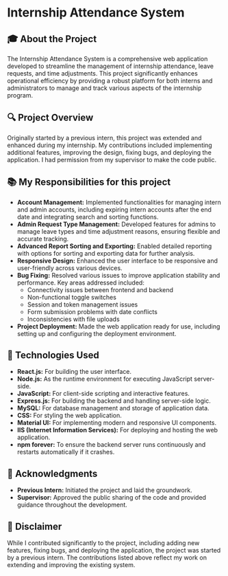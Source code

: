 # Internship Attendance System

## 🎓 **About the Project**  
The Internship Attendance System is a comprehensive web application developed to streamline the management of internship attendance, leave requests, and time adjustments. This project significantly enhances operational efficiency by providing a robust platform for both interns and administrators to manage and track various aspects of the internship program.

## 🔍 **Project Overview**  
Originally started by a previous intern, this project was extended and enhanced during my internship. My contributions included implementing additional features, improving the design, fixing bugs, and deploying the application. I had permission from my supervisor to make the code public.

## 📚 My Responsibilities for this project

- **Account Management:** Implemented functionalities for managing intern and admin accounts, including expiring intern accounts after the end date and integrating search and sorting functions.
- **Admin Request Type Management:** Developed features for admins to manage leave types and time adjustment reasons, ensuring flexible and accurate tracking.
- **Advanced Report Sorting and Exporting:** Enabled detailed reporting with options for sorting and exporting data for further analysis.
- **Responsive Design:** Enhanced the user interface to be responsive and user-friendly across various devices.
- **Bug Fixing:** Resolved various issues to improve application stability and performance. Key areas addressed included:
  - Connectivity issues between frontend and backend
  - Non-functional toggle switches
  - Session and token management issues
  - Form submission problems with date conflicts
  - Inconsistencies with file uploads
- **Project Deployment:** Made the web application ready for use, including setting up and configuring the deployment environment.

## 🚀 Technologies Used

- **React.js:** For building the user interface.
- **Node.js:** As the runtime environment for executing JavaScript server-side.
- **JavaScript:** For client-side scripting and interactive features.
- **Express.js:** For building the backend and handling server-side logic.
- **MySQL:** For database management and storage of application data.
- **CSS:** For styling the web application.
- **Material UI:** For implementing modern and responsive UI components.
- **IIS (Internet Information Services):** For deploying and hosting the web application.
- **npm forever:** To ensure the backend server runs continuously and restarts automatically if it crashes.

## 👥 Acknowledgments

- **Previous Intern:** Initiated the project and laid the groundwork.
- **Supervisor:** Approved the public sharing of the code and provided guidance throughout the development.

## 📄 Disclaimer

While I contributed significantly to the project, including adding new features, fixing bugs, and deploying the application, the project was started by a previous intern. The contributions listed above reflect my work on extending and improving the existing system.
